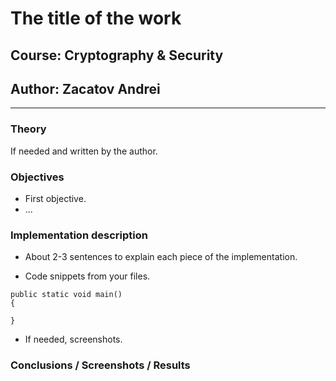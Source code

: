 # The title of the work

## Course: Cryptography & Security

## Author: Zacatov Andrei

----

### Theory

If needed and written by the author.

### Objectives

* First objective.
* ...

### Implementation description

* About 2-3 sentences to explain each piece of the implementation.

* Code snippets from your files.

```
public static void main() 
{

}
```

* If needed, screenshots.

### Conclusions / Screenshots / Results
